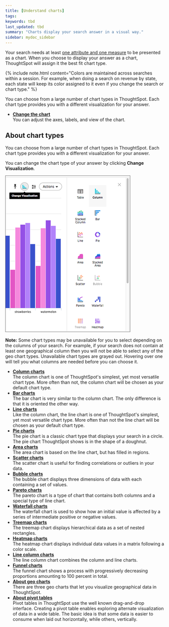 ```yaml
---
title: [Understand charts]
tags:
keywords: tbd
last_updated: tbd
summary: "Charts display your search answer in a visual way."
sidebar: mydoc_sidebar
---
```

Your search needs at least [one attribute and one measure](about_attributes_and_measures.html#) to be presented as a chart. When you choose to display your answer as a chart, ThoughtSpot will assign it the best fit chart type.

{% include note.html content="Colors are maintained across searches within a session. For example, when doing a search on revenue by state, each state will keep its color assigned to it even if you change the search or chart type." %}

You can choose from a large number of chart types in ThoughtSpot. Each chart type provides you with a different visualization for your answer.
-   **[Change the chart](/pages/end_user_guide/end_user_search/change_the_chart.html)**  
You can adjust the axes, labels, and view of the chart.

## About chart types

You can choose from a large number of chart types in ThoughtSpot. Each chart type provides you with a different visualization for your answer.

You can change the chart type of your answer by clicking **Change Visualization**.

 ![](/pages/images/chart_type_icons.png "ThoughtSpot chart types")

**Note:** Some chart types may be unavailable for you to select depending on the columns of your search. For example, if your search does not contain at least one geographical column then you will not be able to select any of the geo chart types. Unavailable chart types are grayed out. Hovering over one will tell you what columns are needed before you can choose it.

-   **[Column charts](/pages/end_user_guide/end_user_search/about_column_charts.html)**  
The column chart is one of ThoughtSpot's simplest, yet most versatile chart type. More often than not, the column chart will be chosen as your default chart type.
-   **[Bar charts](/pages/end_user_guide/end_user_search/about_bar_charts.html)**  
The bar chart is very similar to the column chart. The only difference is that it is oriented the other way.
-   **[Line charts](/pages/end_user_guide/end_user_search/about_line_charts.html)**  
Like the column chart, the line chart is one of ThoughtSpot's simplest, yet most versatile chart type. More often than not the line chart will be chosen as your default chart type.
-   **[Pie charts](/pages/end_user_guide/end_user_search/about_pie_charts.html)**  
The pie chart is a classic chart type that displays your search in a circle. The pie chart ThoughtSpot shows is in the shape of a doughnut.
-   **[Area charts](/pages/end_user_guide/end_user_search/about_area_charts.html)**  
The area chart is based on the line chart, but has filled in regions.
-   **[Scatter charts](/pages/end_user_guide/end_user_search/about_scatter_charts.html)**  
The scatter chart is useful for finding correlations or outliers in your data.
-   **[Bubble charts](/pages/end_user_guide/end_user_search/about_bubble_charts.html)**  
The bubble chart displays three dimensions of data with each containing a set of values.
-   **[Pareto charts](/pages/end_user_guide/end_user_search/about_pareto_charts.html)**  
The pareto chart is a type of chart that contains both columns and a special type of line chart.
-   **[Waterfall charts](/pages/end_user_guide/end_user_search/about_waterfall_charts.html)**  
The waterfall chart is used to show how an initial value is affected by a series of intermediate positive or negative values.
-   **[Treemap charts](/pages/end_user_guide/end_user_search/about_treemap_charts.html)**  
The treemap chart displays hierarchical data as a set of nested rectangles.
-   **[Heatmap charts](/pages/end_user_guide/end_user_search/about_heatmap_charts.html)**  
The heatmap chart displays individual data values in a matrix following a color scale.
-   **[Line column charts](/pages/end_user_guide/end_user_search/about_line_column_charts.html)**  
The line column chart combines the column and line charts.
-   **[Funnel charts](/pages/end_user_guide/end_user_search/about_funnel_charts.html)**  
The funnel chart shows a process with progressively decreasing proportions amounting to 100 percent in total.
-   **[About geo charts](/pages/end_user_guide/end_user_search/about_geo_charts.html)**  
There are three geo charts that let you visualize geographical data in ThoughtSpot.
-   **[About pivot tables](../../../admin/complex_searches/about_pivoting_a_table.html)**  
Pivot tables in ThoughtSpot use the well known drag-and-drop interface. Creating a pivot table enables exploring alternate visualization of data in a wide table. The basic idea is that some data is easier to consume when laid out horizontally, while others, vertically.
